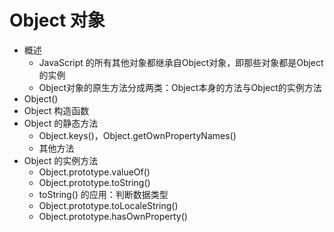 # Object 对象

+ 概述
  + JavaScript 的所有其他对象都继承自Object对象，即那些对象都是Object的实例
  + Object对象的原生方法分成两类：Object本身的方法与Object的实例方法
+ Object()
+ Object 构造函数
+ Object 的静态方法
  + Object.keys()，Object.getOwnPropertyNames()
  + 其他方法
+ Object 的实例方法
  + Object.prototype.valueOf()
  + Object.prototype.toString()
  + toString() 的应用：判断数据类型
  + Object.prototype.toLocaleString()
  + Object.prototype.hasOwnProperty()